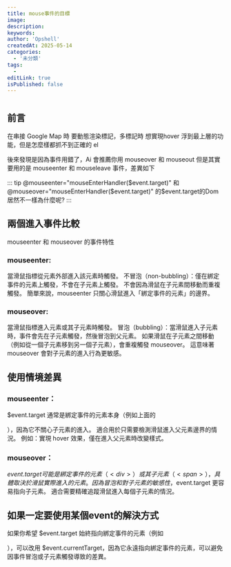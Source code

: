 ```yaml
---
title: mouse事件的目標
image:
description:
keywords:
author: 'Opshell'
createdAt: 2025-05-14
categories:
  - '未分類'
tags:
  -
editLink: true
isPublished: false
---
```


#

## 前言
在串接 Google Map 時  要動態渲染標記，多標記時 想實現hover 浮到最上層的功能，但是怎麼樣都抓不到正確的 el

後來發現是因為事件用錯了，Ai 會推薦你用 mouseover 和 mouseout 但是其實要用的是 mouseenter 和 mouseleave 事件，差異如下

::: tip
@mouseenter="mouseEnterHandler($event.target)"
和
@mouseover="mouseEnterHandler($event.target)"
的$event.target的Dom 居然不一樣為什麼呢?
:::

## 兩個進入事件比較

mouseenter 和 mouseover 的事件特性
### mouseenter:
當滑鼠指標從元素外部進入該元素時觸發。
不冒泡（non-bubbling）：僅在綁定事件的元素上觸發，不會在子元素上觸發。
不會因為滑鼠在子元素間移動而重複觸發。
簡單來說，mouseenter 只關心滑鼠進入「綁定事件的元素」的邊界。
### mouseover:
當滑鼠指標進入元素或其子元素時觸發。
冒泡（bubbling）：當滑鼠進入子元素時，事件會先在子元素觸發，然後冒泡到父元素。
如果滑鼠在子元素之間移動（例如從一個子元素移到另一個子元素），會重複觸發 mouseover。
這意味著 mouseover 會對子元素的進入行為更敏感。

## 使用情境差異
### mouseenter：
$event.target 通常是綁定事件的元素本身（例如上面的 <div>），因為它不關心子元素的進入。
適合用於只需要檢測滑鼠進入父元素邊界的情況。
例如：實現 hover 效果，僅在進入父元素時改變樣式。

### mouseover：
$event.target 可能是綁定事件的元素（<div>）或其子元素（<span>），具體取決於滑鼠實際進入的元素。
因為冒泡和對子元素的敏感性，$event.target 更容易指向子元素。
適合需要精確追蹤滑鼠進入每個子元素的情況。

## 如果一定要使用某個event的解決方式
如果你希望 $event.target 始終指向綁定事件的元素（例如 <div>），可以改用 $event.currentTarget，因為它永遠指向綁定事件的元素，可以避免因事件冒泡或子元素觸發導致的差異。

